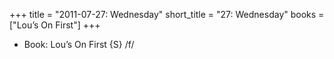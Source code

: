 +++
title = "2011-07-27: Wednesday"
short_title = "27: Wednesday"
books = ["Lou’s On First"]
+++


* Book: Lou’s On First {S} /f/
